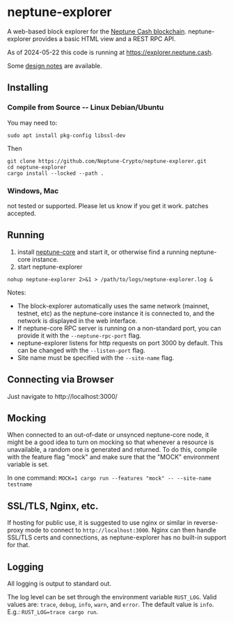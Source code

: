 # neptune-explorer

A web-based block explorer for the [Neptune Cash blockchain](https://neptune.cash).  neptune-explorer provides a basic HTML view and a REST RPC API.

As of 2024-05-22 this code is running at https://explorer.neptune.cash.

Some [design notes](./doc/design_notes.md) are available.

## Installing

### Compile from Source -- Linux Debian/Ubuntu

You may need to:

```
sudo apt install pkg-config libssl-dev
```

Then

```
git clone https://github.com/Neptune-Crypto/neptune-explorer.git
cd neptune-explorer
cargo install --locked --path .
```

### Windows, Mac

not tested or supported.   Please let us know if you get it work.  patches accepted.

## Running

1. install [neptune-core](https://github.com/Neptune-Crypto/neptune-core) and start it, or otherwise find a running neptune-core instance.
2. start neptune-explorer

```
nohup neptune-explorer 2>&1 > /path/to/logs/neptune-explorer.log &
```

Notes:
* The block-explorer automatically uses the same network (mainnet, testnet, etc) as the neptune-core instance it is connected to, and the network is displayed in the web interface.
* If neptune-core RPC server is running on a non-standard port, you can provide it with the `--neptune-rpc-port` flag.
* neptune-explorer listens for http requests on port 3000 by default.  This can be changed with the `--listen-port` flag.
* Site name must be specified with the `--site-name` flag.


## Connecting via Browser

Just navigate to http://localhost:3000/

## Mocking

When connected to an out-of-date or unsynced neptune-core node, it might be a good idea to turn on mocking so that whenever a resource is unavailable, a random one is generated and returned. To do this, compile with the feature flag "mock" and make sure that the "MOCK" environment variable is set.

In one command: `MOCK=1 cargo run --features "mock" -- --site-name testname`

## SSL/TLS, Nginx, etc.

If hosting for public use, it is suggested to use nginx or similar in reverse-proxy mode to connect to `http://localhost:3000`.  Nginx can then handle SSL/TLS certs and connections, as neptune-explorer has no built-in support for that.


## Logging

All logging is output to standard out.

The log level can be set through the environment variable `RUST_LOG`. Valid values are: `trace`, `debug`, `info`, `warn`, and `error`. The default value is `info`. E.g.: `RUST_LOG=trace cargo run`.
